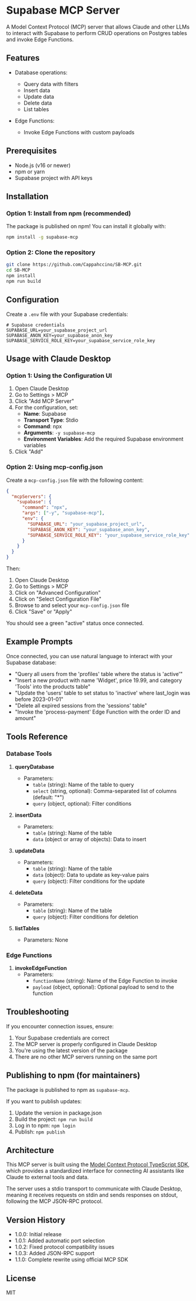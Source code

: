 # Supabase MCP Server

A Model Context Protocol (MCP) server that allows Claude and other LLMs to interact with Supabase to perform CRUD operations on Postgres tables and invoke Edge Functions.

## Features

- Database operations:
  - Query data with filters
  - Insert data
  - Update data
  - Delete data
  - List tables

- Edge Functions:
  - Invoke Edge Functions with custom payloads

## Prerequisites

- Node.js (v16 or newer)
- npm or yarn
- Supabase project with API keys

## Installation

### Option 1: Install from npm (recommended)

The package is published on npm! You can install it globally with:

```bash
npm install -g supabase-mcp
```

### Option 2: Clone the repository

```bash
git clone https://github.com/Cappahccino/SB-MCP.git
cd SB-MCP
npm install
npm run build
```

## Configuration

Create a `.env` file with your Supabase credentials:

```
# Supabase credentials
SUPABASE_URL=your_supabase_project_url
SUPABASE_ANON_KEY=your_supabase_anon_key
SUPABASE_SERVICE_ROLE_KEY=your_supabase_service_role_key
```

## Usage with Claude Desktop

### Option 1: Using the Configuration UI

1. Open Claude Desktop
2. Go to Settings > MCP
3. Click "Add MCP Server"
4. For the configuration, set:
   - **Name**: Supabase
   - **Transport Type**: Stdio
   - **Command**: npx
   - **Arguments**: `-y supabase-mcp`
   - **Environment Variables**: Add the required Supabase environment variables
5. Click "Add"

### Option 2: Using mcp-config.json

Create a `mcp-config.json` file with the following content:

```json
{
  "mcpServers": {
    "supabase": {
      "command": "npx",
      "args": ["-y", "supabase-mcp"],
      "env": {
        "SUPABASE_URL": "your_supabase_project_url",
        "SUPABASE_ANON_KEY": "your_supabase_anon_key",
        "SUPABASE_SERVICE_ROLE_KEY": "your_supabase_service_role_key"
      }
    }
  }
}
```

Then:

1. Open Claude Desktop
2. Go to Settings > MCP
3. Click on "Advanced Configuration"
4. Click on "Select Configuration File"
5. Browse to and select your `mcp-config.json` file
6. Click "Save" or "Apply"

You should see a green "active" status once connected.

## Example Prompts

Once connected, you can use natural language to interact with your Supabase database:

- "Query all users from the 'profiles' table where the status is 'active'"
- "Insert a new product with name 'Widget', price 19.99, and category 'Tools' into the products table"
- "Update the 'users' table to set status to 'inactive' where last_login was before 2023-01-01"
- "Delete all expired sessions from the 'sessions' table"
- "Invoke the 'process-payment' Edge Function with the order ID and amount"

## Tools Reference

### Database Tools

1. **queryDatabase**
   - Parameters:
     - `table` (string): Name of the table to query
     - `select` (string, optional): Comma-separated list of columns (default: "*")
     - `query` (object, optional): Filter conditions

2. **insertData**
   - Parameters:
     - `table` (string): Name of the table
     - `data` (object or array of objects): Data to insert

3. **updateData**
   - Parameters:
     - `table` (string): Name of the table
     - `data` (object): Data to update as key-value pairs
     - `query` (object): Filter conditions for the update

4. **deleteData**
   - Parameters:
     - `table` (string): Name of the table
     - `query` (object): Filter conditions for deletion

5. **listTables**
   - Parameters: None

### Edge Functions

1. **invokeEdgeFunction**
   - Parameters:
     - `functionName` (string): Name of the Edge Function to invoke
     - `payload` (object, optional): Optional payload to send to the function

## Troubleshooting

If you encounter connection issues, ensure:

1. Your Supabase credentials are correct
2. The MCP server is properly configured in Claude Desktop
3. You're using the latest version of the package
4. There are no other MCP servers running on the same port

## Publishing to npm (for maintainers)

The package is published to npm as `supabase-mcp`.

If you want to publish updates:

1. Update the version in package.json
2. Build the project: `npm run build`
3. Log in to npm: `npm login`
4. Publish: `npm publish`

## Architecture

This MCP server is built using the [Model Context Protocol TypeScript SDK](https://github.com/modelcontextprotocol/typescript-sdk), which provides a standardized interface for connecting AI assistants like Claude to external tools and data.

The server uses a stdio transport to communicate with Claude Desktop, meaning it receives requests on stdin and sends responses on stdout, following the MCP JSON-RPC protocol.

## Version History

- 1.0.0: Initial release
- 1.0.1: Added automatic port selection
- 1.0.2: Fixed protocol compatibility issues
- 1.0.3: Added JSON-RPC support
- 1.1.0: Complete rewrite using official MCP SDK

## License

MIT